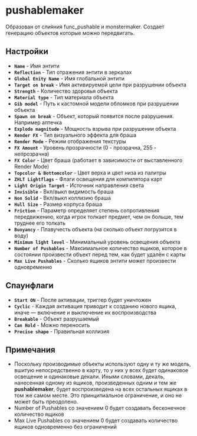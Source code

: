 ﻿# pushablemaker

Образован от слияния func_pushable и monstermaker. Создает генерацию объектов которые можно передвигать.

## Настройки

- **`Name`** - Имя энтити
- **`Reflection`** - Тип отражения энтити в зеркалах
- **`Global Enity Name`** - Имя глобальной энтити
- **`Target on break`** - Имя активируемой цели при разрушении объекта
- **`Strength`** - Количество здоровья объекта
- **`Material type`** - Тип материала объекта
- **`Gib model`** - Путь к кастомной модели обломков при разрушении объекта
- **`Spawn on break`** - Объект, который появится после разрушения. Например аптечка
- **`Explode magnitude`** - Мощность взрыва при разрушении объекта
- **`Render FX`** - Тип визуального эффекта для браша
- **`Render Mode`** - Режим отображения текстуры
- **`FX Amount`** - Уровень прозрачности (0 - прозрачна, 255 - непрозрачна)
- **`FX Color`** - Цвет браша (работает в зависимости от выставленного Render Mode)
- **`Topcolor & Bottomcolor`** - Цвет верха и цвет низа из палитры
- **`ZHLT Lightflags`** - Флаги освещения для компилятора карт
- **`Light Origin Target`** - Источник направления света
- **`Invisible`** - Вкл/выкл видимость браша
- **`Non Solid`** - Вкл/выкл коллизию браша
- **`Hull Size`** - Размер корпуса браша
- **`Friction`** - Параметр определяет степень сопротивления передвижению, когда игрок толкает предмет, чем он больше, тем труднее его толкать
- **`Buoyancy`** - Плавучесть объекта (на сколько объект погрузится в воду)
- **`Minimum light level`** - Минимальный уровень освещения объекта
- **`Number of Pushables`** - Максимальное количество ящиков, которое в состоянии произвести объект перед тем, как будет удалён с карты
- **`Max Live Pushables`** - Сколько ящиков энтити может произвести одновременно

## Спаунфлаги

- **`Start ON`** - После активации, триггер будет уничтожен
- **`Cyclic`** - Каждая активация приводит к созданию нового ящика, иначе — включение и выключение их воспроизводства
- **`Breakable`**  - Объект разрушаемый
- **`Can Hold`** - Можно переносить
- **`Precise shape`**  - Правильная коллизия

## Примечания

- Поскольку производимые объекты используют одну и ту же модель, вшитую непосредственно в карту, то у них у всех будет одинаковое освещение и одинаковые декали. Иными словами, декаль, нанесенная одному из ящиков, произведенных одним и тем же **pushablemaker**, будет воспроизведена на всех остальных ящиках в том же самом месте. Это принципиальное ограничение, и оно не может быть преодолено.
- Number of Pushables со значением 0 будет создавать бесконечное количество ящиков
- Max Live Pushables со значением 0 будет создавать  количество ящиков одновременно без ограничений
